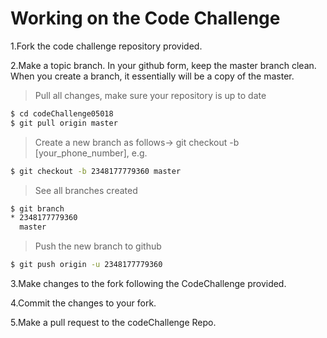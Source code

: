 # Working on the Code Challenge
1.Fork the code challenge repository provided.

2.Make a topic branch. In your github form, keep the master branch clean. When you create a branch, it essentially will be a copy of the master.

>Pull all changes, make sure your repository is up to date

```sh
$ cd codeChallenge05018
$ git pull origin master
```

>Create a new branch as follows-> git checkout -b [your_phone_number], e.g.

```sh
$ git checkout -b 2348177779360 master
```

>See all branches created

```sh
$ git branch
* 2348177779360
  master
```

>Push the new branch to github

```sh
$ git push origin -u 2348177779360
```

3.Make changes to the fork following the CodeChallenge provided.

4.Commit the changes to your fork.

5.Make a pull request to the codeChallenge Repo.
